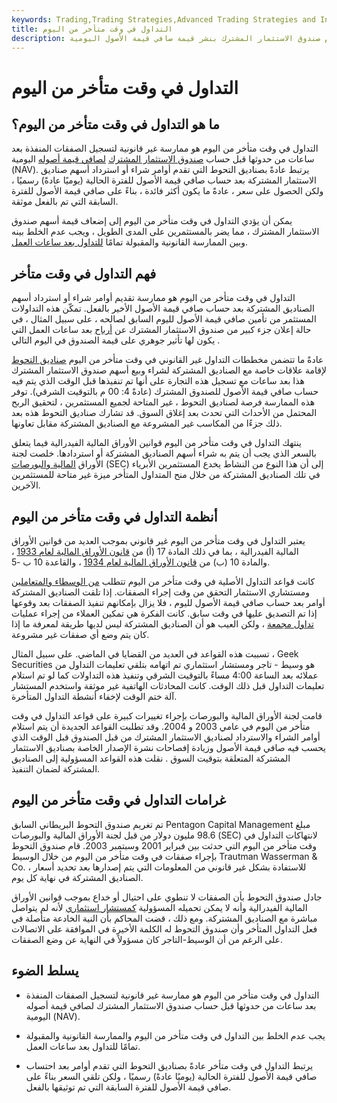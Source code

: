 ```yaml
---
keywords: Trading,Trading Strategies,Advanced Trading Strategies and Instruments,Advanced Strategies and Instruments
title: التداول في وقت متأخر من اليوم
description: التداول في وقت متأخر من اليوم هو ممارسة غير قانونية لتسجيل الصفقات المنفذة بعد ساعات من حدوثها قبل قيام صندوق الاستثمار المشترك بنشر قيمة صافي قيمة الأصول اليومية.
---
```


# التداول في وقت متأخر من اليوم
## ما هو التداول في وقت متأخر من اليوم؟

التداول في وقت متأخر من اليوم هو ممارسة غير قانونية لتسجيل الصفقات المنفذة بعد ساعات من حدوثها قبل حساب [صندوق الاستثمار المشترك](/mutualfund) [لصافي قيمة أصوله](/nav) اليومية (NAV). يرتبط عادةً بصناديق التحوط التي تقدم أوامر شراء أو استرداد أسهم صناديق الاستثمار المشتركة بعد حساب صافي قيمة الأصول للفترة الحالية (يوميًا عادةً) رسميًا ، ولكن الحصول على سعر ، عادةً ما يكون أكثر فائدة ، بناءً على صافي قيمة الأصول للفترة السابقة التي تم بالفعل موثقة.

يمكن أن يؤدي التداول في وقت متأخر من اليوم إلى إضعاف قيمة أسهم صندوق الاستثمار المشترك ، مما يضر بالمستثمرين على المدى الطويل ، ويجب عدم الخلط بينه وبين الممارسة القانونية والمقبولة تمامًا [للتداول بعد ساعات العمل](/afterhourstrading).

## فهم التداول في وقت متأخر

التداول في وقت متأخر من اليوم هو ممارسة تقديم أوامر شراء أو استرداد أسهم الصناديق المشتركة بعد حساب صافي قيمة الأصول الأخير بالفعل. تمكّن هذه التداولات المستثمر من تأمين صافي قيمة الأصول لليوم السابق لصالحه ، على سبيل المثال ، في حالة إعلان جزء كبير من صندوق الاستثمار المشترك عن [أرباح](/earnings) بعد ساعات العمل التي يكون لها تأثير جوهري على قيمة الصندوق في اليوم التالي .

عادةً ما تتضمن مخططات التداول غير القانوني في وقت متأخر من اليوم [صناديق التحوط](/hedgefund) لإقامة علاقات خاصة مع الصناديق المشتركة لشراء وبيع أسهم صندوق الاستثمار المشترك هذا بعد ساعات مع تسجيل هذه التجارة على أنها تم تنفيذها قبل الوقت الذي يتم فيه حساب صافي قيمة الأصول للصندوق المشترك (عادةً 4: 00 م بالتوقيت الشرقي). توفر هذه الممارسة فرصة لصناديق التحوط ، غير المتاحة لجميع المستثمرين ، لتحقيق الربح المحتمل من الأحداث التي تحدث بعد إغلاق السوق. قد تشارك صناديق التحوط هذه بعد ذلك جزءًا من المكاسب غير المشروعة مع الصناديق المشتركة مقابل تعاونها.

ينتهك التداول في وقت متأخر من اليوم قوانين الأوراق المالية الفيدرالية فيما يتعلق بالسعر الذي يجب أن يتم به شراء أسهم الصناديق المشتركة أو استردادها. خلصت لجنة الأوراق [المالية والبورصات](/sec) (SEC) إلى أن هذا النوع من النشاط يخدع المستثمرين الأبرياء في تلك الصناديق المشتركة من خلال منح المتداول المتأخر ميزة غير متاحة للمستثمرين الآخرين.

## أنظمة التداول في وقت متأخر من اليوم

يعتبر التداول في وقت متأخر من اليوم غير قانوني بموجب العديد من قوانين الأوراق المالية الفيدرالية ، بما في ذلك المادة 17 (أ) من [قانون الأوراق المالية لعام 1933](/securitiesact1933) ، والمادة 10 (ب) من [قانون الأوراق المالية لعام 1934](/seact1934) ، والقاعدة 10 ب -5.

كانت قواعد التداول الأصلية في وقت متأخر من اليوم تتطلب [من الوسطاء والمتعاملين](/broker-dealer) ومستشاري الاستثمار التحقق من وقت إجراء الصفقات. إذا تلقت الصناديق المشتركة أوامر بعد حساب صافي قيمة الأصول لليوم ، فلا يزال بإمكانهم تنفيذ الصفقات بعد وقوعها إذا تم التصديق عليها في وقت سابق. كانت الفكرة هي تمكين العملاء من إجراء عمليات [تداول مجمعة](/batchtrading) ، ولكن العيب هو أن الصناديق المشتركة ليس لديها طريقة لمعرفة ما إذا كان يتم وضع أي صفقات غير مشروعة.

تسببت هذه القواعد في العديد من القضايا في الماضي. على سبيل المثال ، Geek Securities هو وسيط - تاجر ومستشار استثماري تم اتهامه بتلقي تعليمات التداول من عملائه بعد الساعة 4:00 مساءً بالتوقيت الشرقي وتنفيذ هذه التداولات كما لو تم استلام تعليمات التداول قبل ذلك الوقت. كانت المحادثات الهاتفية غير موثقة واستخدم المستشار آلة ختم الوقت لإخفاء أنشطة التداول المتأخرة.

قامت لجنة الأوراق المالية والبورصات بإجراء تغييرات كبيرة على قواعد التداول في وقت متأخر من اليوم في عامي 2003 و 2004. وقد تطلبت القواعد الجديدة أن يتم استلام أوامر الشراء والاسترداد لصناديق الاستثمار المشترك من قبل الصندوق قبل الوقت الذي يحسب فيه صافي قيمة الأصول وزيادة إفصاحات نشرة الإصدار الخاصة بصناديق الاستثمار المشتركة المتعلقة بتوقيت السوق . نقلت هذه القواعد المسؤولية إلى الصناديق المشتركة لضمان التنفيذ.

## غرامات التداول في وقت متأخر من اليوم

تم تغريم صندوق التحوط البريطاني السابق Pentagon Capital Management مبلغ 98.6 مليون دولار من قبل لجنة الأوراق المالية والبورصات (SEC) لانتهاكات التداول في وقت متأخر من اليوم التي حدثت بين فبراير 2001 وسبتمبر 2003. قام صندوق التحوط بإجراء صفقات في وقت متأخر من اليوم من خلال الوسيط Trautman Wasserman & Co. ، للاستفادة بشكل غير قانوني من المعلومات التي يتم إصدارها بعد تحديد أسعار الصناديق المشتركة في نهاية كل يوم.

جادل صندوق التحوط بأن الصفقات لا تنطوي على احتيال أو خداع بموجب قوانين الأوراق المالية الفيدرالية وأنه لا يمكن تحميله المسؤولية [كمستشار استثماري](/investmentadvisor) لأنه لم يتواصل مباشرة مع الصناديق المشتركة. ومع ذلك ، قضت المحاكم بأن النية الخادعة متأصلة في فعل التداول المتأخر وأن صندوق التحوط له الكلمة الأخيرة في الموافقة على الاتصالات على الرغم من أن الوسيط-التاجر كان مسؤولاً في النهاية عن وضع الصفقات.

## يسلط الضوء

- التداول في وقت متأخر من اليوم هو ممارسة غير قانونية لتسجيل الصفقات المنفذة بعد ساعات من حدوثها قبل حساب صندوق الاستثمار المشترك لصافي قيمة أصوله اليومية (NAV).

- يجب عدم الخلط بين التداول في وقت متأخر من اليوم والممارسة القانونية والمقبولة تمامًا للتداول بعد ساعات العمل.

- يرتبط التداول في وقت متأخر عادةً بصناديق التحوط التي تقدم أوامر بعد احتساب صافي قيمة الأصول للفترة الحالية (يوميًا عادةً) رسميًا ، ولكن تلقي السعر بناءً على صافي قيمة الأصول للفترة السابقة التي تم توثيقها بالفعل.


